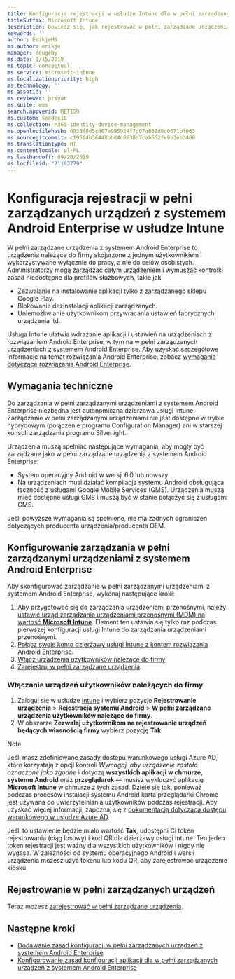 ```yaml
---
title: Konfiguracja rejestracji w usłudze Intune dla w pełni zarządzanych urządzeń z systemem Android Enterprise
titleSuffix: Microsoft Intune
description: Dowiedz się, jak rejestrować w pełni zarządzane urządzenia z systemem Android Enterprise w usłudze Intune.
keywords: ''
author: ErikjeMS
ms.author: erikje
manager: dougeby
ms.date: 1/15/2018
ms.topic: conceptual
ms.service: microsoft-intune
ms.localizationpriority: high
ms.technology: ''
ms.assetid: ''
ms.reviewer: priyar
ms.suite: ems
search.appverid: MET150
ms.custom: seodec18
ms.collection: M365-identity-device-management
ms.openlocfilehash: 0035f8d5cd67a995924f7d07a662d8c0671bf063
ms.sourcegitcommit: c19584b36448bbd4c8638d7cab552fe9b3eb3408
ms.translationtype: HT
ms.contentlocale: pl-PL
ms.lasthandoff: 09/20/2019
ms.locfileid: "71163779"
---
```

# <a name="set-up-intune-enrollment-of-android-enterprise-fully-managed-devices"></a>Konfiguracja rejestracji w pełni zarządzanych urządzeń z systemem Android Enterprise w usłudze Intune 

W pełni zarządzane urządzenia z systemem Android Enterprise to urządzenia należące do firmy skojarzone z jednym użytkownikiem i wykorzystywane wyłącznie do pracy, a nie do celów osobistych. Administratorzy mogą zarządzać całym urządzeniem i wymuszać kontrolki zasad niedostępne dla profilów służbowych, takie jak:
- Zezwalanie na instalowanie aplikacji tylko z zarządzanego sklepu Google Play.
- Blokowanie dezinstalacji aplikacji zarządzanych.
- Uniemożliwianie użytkownikom przywracania ustawień fabrycznych urządzenia itd.

Usługa Intune ułatwia wdrażanie aplikacji i ustawień na urządzeniach z rozwiązaniem Android Enterprise, w tym na w pełni zarządzanych urządzeniach z systemem Android Enterprise. Aby uzyskać szczegółowe informacje na temat rozwiązania Android Enterprise, zobacz [wymagania dotyczące rozwiązania Android Enterprise](https://support.google.com/work/android/answer/6174145?hl=en&ref_topic=6151012).

## <a name="technical-requirements"></a>Wymagania techniczne

Do zarządzania w pełni zarządzanymi urządzeniami z systemem Android Enterprise niezbędna jest autonomiczna dzierżawa usługi Intune. Zarządzanie w pełni zarządzanymi urządzeniami nie jest dostępne w trybie hybrydowym (połączenie programu Configuration Manager) ani w starszej konsoli zarządzania programu Silverlight.

Urządzenia muszą spełniać następujące wymagania, aby mogły być zarządzane jako w pełni zarządzane urządzenia z systemem Android Enterprise:

- System operacyjny Android w wersji 6.0 lub nowszy.
- Na urządzeniach musi działać kompilacja systemu Android obsługująca łączność z usługami Google Mobile Services (GMS). Urządzenia muszą mieć dostępne usługi GMS i muszą być w stanie połączyć się z usługami GMS.

Jeśli powyższe wymagania są spełnione, nie ma żadnych ograniczeń dotyczących producenta urządzenia/producenta OEM.

## <a name="set-up-android-enterprise-fully-managed-device-management"></a>Konfigurowanie zarządzania w pełni zarządzanymi urządzeniami z systemem Android Enterprise

Aby skonfigurować zarządzanie w pełni zarządzanymi urządzeniami z systemem Android Enterprise, wykonaj następujące kroki:

1. Aby przygotować się do zarządzania urządzeniami przenośnymi, należy [ustawić urząd zarządzania urządzeniami przenośnymi (MDM) na wartość **Microsoft Intune**](mdm-authority-set.md). Element ten ustawia się tylko raz podczas pierwszej konfiguracji usługi Intune do zarządzania urządzeniami przenośnymi.
2. [Połącz swoje konto dzierżawy usługi Intune z kontem rozwiązania Android Enterprise](connect-intune-android-enterprise.md).
3. [Włącz urządzenia użytkowników należące do firmy](#enable-corporate-owned-user-devices)
4. [Zarejestruj w pełni zarządzane urządzenia](#enroll-the-fully-managed-devices).

### <a name="enable-corporate-owned-user-devices"></a>Włączanie urządzeń użytkowników należących do firmy

1. Zaloguj się w usłudze [Intune](https://go.microsoft.com/fwlink/?linkid=2090973) i wybierz pozycje **Rejestrowanie urządzenia** > **Rejestracja systemu Android** > **W pełni zarządzane urządzenia użytkowników należące do firmy**.
2. W obszarze **Zezwalaj użytkownikom na rejestrowanie urządzeń będących własnością firmy** wybierz pozycję **Tak**.

> [!NOTE]
> Jeśli masz zdefiniowane zasady dostępu warunkowego usługi Azure AD, które korzystają z opcji kontroli *Wymagaj, aby urządzenie zostało oznaczone jako zgodne* i dotyczą **wszystkich aplikacji w chmurze**, **systemu Android** oraz **przeglądarek** — musisz wykluczyć aplikację **Microsoft Intune** w chmurze z tych zasad. Dzieje się tak, ponieważ podczas procesów instalacji systemu Android karta przeglądarki Chrome jest używana do uwierzytelniania użytkowników podczas rejestracji. Aby uzyskać więcej informacji, zapoznaj się z [dokumentacją dotyczącą dostępu warunkowego w usłudze Azure AD](https://docs.microsoft.com/azure/active-directory/conditional-access/).

Jeśli to ustawienie będzie miało wartość **Tak**, udostępni Ci token rejestrowania (ciąg losowy) i kod QR dla dzierżawy usługi Intune. Ten jeden token rejestracji jest ważny dla wszystkich użytkowników i nigdy nie wygasa. W zależności od systemu operacyjnego Android i wersji urządzenia możesz użyć tokenu lub kodu QR, aby zarejestrować urządzenie kiosku.

## <a name="enroll-the-fully-managed-devices"></a>Rejestrowanie w pełni zarządzanych urządzeń
Teraz możesz [zarejestrować w pełni zarządzane urządzenia](android-dedicated-devices-fully-managed-enroll.md).

## <a name="next-steps"></a>Następne kroki
- [Dodawanie zasad konfiguracji w pełni zarządzanych urządzeń z systemem Android Enterprise](device-restrictions-android-for-work.md#device-owner-only)
- [Konfigurowanie zasad konfiguracji aplikacji dla w pełni zarządzanych urządzeń z systemem Android Enterprise](app-configuration-policies-use-android.md)

